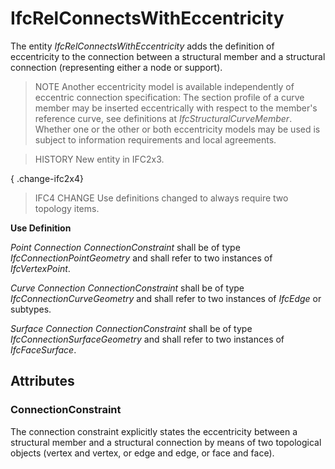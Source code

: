 # IfcRelConnectsWithEccentricity

The entity _IfcRelConnectsWithEccentricity_ adds the definition of eccentricity to the connection between a structural member and a structural connection (representing either a node or support).<!-- end of definition -->

> NOTE Another eccentricity model is available independently of eccentric connection specification: The section profile of a curve member may be inserted eccentrically with respect to the member's reference curve, see definitions at _IfcStructuralCurveMember_. Whether one or the other or both eccentricity models may be used is subject to information requirements and local agreements.

> HISTORY New entity in IFC2x3.

{ .change-ifc2x4}
> IFC4 CHANGE Use definitions changed to always require two topology items.

**Use Definition**

_Point Connection_
_ConnectionConstraint_ shall be of type _IfcConnectionPointGeometry_ and shall refer to two instances of _IfcVertexPoint_.

_Curve Connection_
_ConnectionConstraint_ shall be of type _IfcConnectionCurveGeometry_ and shall refer to two instances of _IfcEdge_ or subtypes.

_Surface Connection_
_ConnectionConstraint_ shall be of type _IfcConnectionSurfaceGeometry_ and shall refer to two instances of _IfcFaceSurface_.

## Attributes

### ConnectionConstraint
The connection constraint explicitly states the eccentricity between a structural member and a structural connection by means of two topological objects (vertex and vertex, or edge and edge, or face and face).
